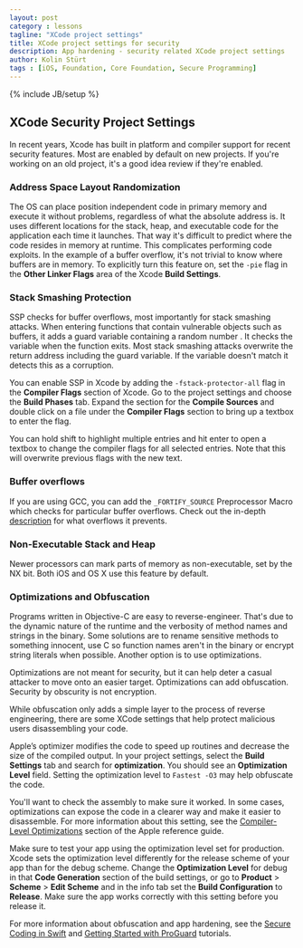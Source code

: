 ```yaml
---
layout: post
category : lessons
tagline: "XCode project settings"
title: XCode project settings for security
description: App hardening - security related XCode project settings
author: Kolin Stürt
tags : [iOS, Foundation, Core Foundation, Secure Programming]
---
```

{% include JB/setup %}

## XCode Security Project Settings

In recent years, Xcode has built in platform and compiler support for recent security features. Most are enabled by default on new projects. If you're working on an old project, it's a good idea review if they're enabled.

### Address Space Layout Randomization

The OS can place position independent code in primary memory and execute it without problems, regardless of what the absolute address is. It uses different locations for the stack, heap, and executable code for the application each time it launches. That way it's difficult to predict where the code resides in memory at runtime. This complicates performing code exploits. In the example of a buffer overflow, it's not trivial to know where buffers are in memory. To explicitly turn this feature on, set the `-pie` flag in the **Other Linker Flags** area of the Xcode **Build Settings**.

### Stack Smashing Protection

SSP checks for buffer overflows, most importantly for stack smashing attacks. When entering functions that contain vulnerable objects such as buffers, it adds a guard variable containing a random number . It checks the variable when the function exits. Most stack smashing attacks overwrite the return address including the guard variable. If the variable doesn't match it detects this as a corruption.

You can enable SSP in Xcode by adding the `-fstack-protector-all` flag in the **Compiler Flags** section of Xcode. Go to the project settings and choose the **Build Phases** tab. Expand the section for the **Compile Sources** and double click on a file under the **Compiler Flags** section to bring up a textbox to enter the flag.

You can hold shift to highlight multiple entries and hit enter to open a textbox to change the compiler flags for all selected entries. Note that this will overwrite previous flags with the new text.

### Buffer overflows

If you are using GCC, you can add the `_FORTIFY_SOURCE` Preprocessor Macro which checks for particular buffer overflows. Check out the in-depth [description](http://gcc.gnu.org/ml/gcc-patches/2004-09/msg02055.html) for what overflows it prevents.

### Non-Executable Stack and Heap

Newer processors can mark parts of memory as non-executable, set by the NX bit. Both iOS and OS X use this feature by default.

### Optimizations and Obfuscation

Programs written in Objective-C are easy to reverse-engineer. That's due to the dynamic nature of the runtime and the verbosity of method names and strings in the binary. Some solutions are to rename sensitive methods to something innocent, use C so function names aren't in the binary or encrypt string literals when possible. Another option is to use optimizations.

Optimizations are not meant for security, but it can help deter a casual attacker to move onto an easier target. Optimizations can add obfuscation. Security by obscurity is not encryption.

While obfuscation only adds a simple layer to the process of reverse engineering, there are some XCode settings that help protect malicious users disassembling your code.

Apple’s optimizer modifies the code to speed up routines and decrease the size of the compiled output. In your project settings, select the **Build Settings** tab and search for **optimization**. You should see an **Optimization Level** field. Setting the optimization level to `Fastest -O3` may help obfuscate the code. 

You'll want to check the assembly to make sure it worked. In some cases, optimizations can expose the code in a clearer way and make it easier to disassemble. For more information about this setting, see the [Compiler-Level Optimizations](https://developer.apple.com/library/mac/documentation/General/Conceptual/MOSXAppProgrammingGuide/Performance/Performance.html#//apple_ref/doc/uid/TP40010543-CH9-102307) section of the Apple reference guide.

Make sure to test your app using the optimization level set for production. Xcode sets the optimization level differently for the release scheme of your app than for the debug scheme. Change the **Optimization Level** for debug in that **Code Generation** section of the build settings, or go to **Product** > **Scheme** > **Edit Scheme** and in the info tab set the **Build Configuration** to **Release**. Make sure the app works correctly with this setting before you release it.

For more information about obfuscation and app hardening, see the [Secure Coding in Swift](http://code.tutsplus.com/tutorials/secure-coding-in-swift-4--cms-29835?_ga=2.151276730.244515763.1591989532-415024238.1591989532) and [Getting Started with ProGuard](https://www.raywenderlich.com/7449-getting-started-with-proguard) tutorials.
